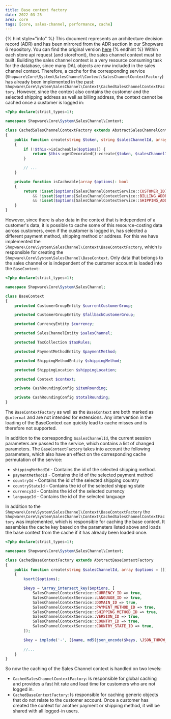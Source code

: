 ```yaml
---
title: Base context factory
date: 2022-03-25
area: core
tags: [core, sales-channel, performance, cache]
---
```


{% hint style="info" %}
This document represents an architecture decision record (ADR) and has been mirrored from the ADR section in our Shopware 6 repository.
You can find the original version [here](https://github.com/shopware/platform/blob/trunk/adr/2022-03-25-base-context-factory.md)
{% endhint %}
Within each store api request (and storefront), the sales channel context must be built. Building the sales channel context is a very resource consuming task for the database, since many DAL objects are now included in the sales channel context. Therefore, a cache for the corresponding service (`Shopware\Core\System\SalesChannel\Context\SalesChannelContextFactory`) has already been implemented in the past: `Shopware\Core\System\SalesChannel\Context\CachedSalesChannelContextFactory`. However, since the context also contains the customer and the selected shipping address as well as billing address, the context cannot be cached once a customer is logged in:

```php
<?php declare(strict_types=1);

namespace Shopware\Core\System\SalesChannel\Context;

class CachedSalesChannelContextFactory extends AbstractSalesChannelContextFactory
{
    public function create(string $token, string $salesChannelId, array $options = []): SalesChannelContext
    {
        if (!$this->isCacheable($options)) {
            return $this->getDecorated()->create($token, $salesChannelId, $options);
        }

        // ...
    }

    private function isCacheable(array $options): bool
    {
        return !isset($options[SalesChannelContextService::CUSTOMER_ID])
            && !isset($options[SalesChannelContextService::BILLING_ADDRESS_ID])
            && !isset($options[SalesChannelContextService::SHIPPING_ADDRESS_ID]);
    }
}
```

However, since there is also data in the context that is independent of a customer's data, it is possible to cache some of this resource-costing data across customers, even if the customer is logged in, has selected a different payment method, shipping method or address. For this we have implemented the `Shopware\Core\System\SalesChannel\Context\BaseContextFactory`, which is responsible for creating the `Shopware\Core\System\SalesChannel\BaseContext`. Only data that belongs to the sales channel or is independent of the customer account is loaded into the `BaseContext`:
```php
<?php declare(strict_types=1);

namespace Shopware\Core\System\SalesChannel;

class BaseContext
{
    protected CustomerGroupEntity $currentCustomerGroup;

    protected CustomerGroupEntity $fallbackCustomerGroup;

    protected CurrencyEntity $currency;

    protected SalesChannelEntity $salesChannel;

    protected TaxCollection $taxRules;

    protected PaymentMethodEntity $paymentMethod;

    protected ShippingMethodEntity $shippingMethod;

    protected ShippingLocation $shippingLocation;

    protected Context $context;

    private CashRoundingConfig $itemRounding;

    private CashRoundingConfig $totalRounding;
}
```

The `BaseContextFactory` as well as the `BaseContext` are both marked as `@internal` and are not intended for extensions. Any intervention in the loading of the BaseContext can quickly lead to cache misses and is therefore not supported.

In addition to the corresponding `$salesChannelId`, the current session parameters are passed to the service, which contains a list of changed parameters. The `BaseContextFactory` takes into account the following parameters, which also have an effect on the corresponding cache permutation of the service:
* `shippingMethodId` - Contains the id of the selected shipping method.
* `paymentMethodId` - Contains the id of the selected payment method
* `countryId` - Contains the id of the selected shipping country
* `countryStateId` - Contains the id of the selected shipping state
* `currencyId` - Contains the id of the selected currency
* `languageId` - Contains the id of the selected language

In addition to the `Shopware\Core\System\SalesChannel\Context\BaseContextFactory` the `Shopware\Core\System\SalesChannel\Context\CachedSalesChannelContextFactory` was implemented, which is responsible for caching the base context. It assembles the cache key based on the parameters listed above and loads the base context from the cache if it has already been loaded once.
```php
<?php declare(strict_types=1);

namespace Shopware\Core\System\SalesChannel\Context;

class CachedBaseContextFactory extends AbstractBaseContextFactory
{
    public function create(string $salesChannelId, array $options = []): BaseContext
    {
        ksort($options);

        $keys = \array_intersect_key($options, [
            SalesChannelContextService::CURRENCY_ID => true,
            SalesChannelContextService::LANGUAGE_ID => true,
            SalesChannelContextService::DOMAIN_ID => true,
            SalesChannelContextService::PAYMENT_METHOD_ID => true,
            SalesChannelContextService::SHIPPING_METHOD_ID => true,
            SalesChannelContextService::VERSION_ID => true,
            SalesChannelContextService::COUNTRY_ID => true,
            SalesChannelContextService::COUNTRY_STATE_ID => true,
        ]);

        $key = implode('-', [$name, md5(json_encode($keys, \JSON_THROW_ON_ERROR))]);
        
        //...
    }
}
```

So now the caching of the Sales Channel context is handled on two levels:
* `CachedSalesChannelContextFactory`: Is responsible for global caching and provides a fast hit rate and load time for customers who are not logged in.
* `CachedBaseContextFactory`: Is responsible for caching generic objects that do not relate to the customer account. Once a customer has created the context for another payment or shipping method, it will be shared with all logged-in users.
